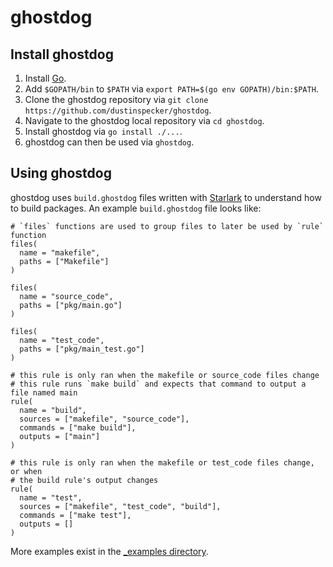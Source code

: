 # ghostdog

## Install ghostdog

1. Install [Go](https://golang.org/dl/).
1. Add `$GOPATH/bin` to `$PATH` via `export PATH=$(go env GOPATH)/bin:$PATH`.
1. Clone the ghostdog repository via `git clone https://github.com/dustinspecker/ghostdog`.
1. Navigate to the ghostdog local repository via `cd ghostdog`.
1. Install ghostdog via `go install ./...`.
1. ghostdog can then be used via `ghostdog`.


## Using ghostdog

ghostdog uses `build.ghostdog` files written with [Starlark](https://github.com/bazelbuild/starlark) to understand how to build packages. An example `build.ghostdog` file looks like:

```starlark
# `files` functions are used to group files to later be used by `rule` function
files(
  name = "makefile",
  paths = ["Makefile"]
)

files(
  name = "source_code",
  paths = ["pkg/main.go"]
)

files(
  name = "test_code",
  paths = ["pkg/main_test.go"]
)

# this rule is only ran when the makefile or source_code files change
# this rule runs `make build` and expects that command to output a file named main
rule(
  name = "build",
  sources = ["makefile", "source_code"],
  commands = ["make build"],
  outputs = ["main"]
)

# this rule is only ran when the makefile or test_code files change, or when
# the build rule's output changes
rule(
  name = "test",
  sources = ["makefile", "test_code", "build"],
  commands = ["make test"],
  outputs = []
)
```

More examples exist in the [_examples directory](_examples).
